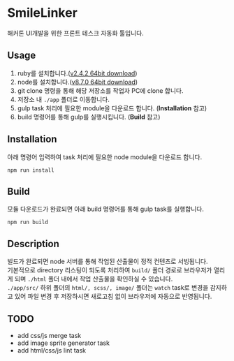 # __SmileLinker__
해커톤 UI개발을 위한 프론트 테스크 자동화 툴입니다.


## Usage
1. ruby를 설치합니다.([v2.4.2 64bit download](https://github.com/oneclick/rubyinstaller2/releases/download/rubyinstaller-2.4.2-2/rubyinstaller-2.4.2-2-x64.exe))
2. node를 설치합니다.([v8.7.0 64bit download](https://nodejs.org/dist/v8.7.0/node-v8.7.0-x64.msi))
3. git clone 명령을 통해 해당 저장소를 작업자 PC에 clone 합니다.
4. 저장소 내 `./app` 폴더로 이동합니다.
5. gulp task 처리에 필요한 module을 다운로드 합니다. (__Installation__ 참고)
6. build 명령어를 통해 gulp를 실행시킵니다. (__Build__ 참고)

## Installation
아래 명령어 입력하여 task 처리에 필요한 node module을 다운로드 합니다.
```
npm run install
```


## Build
모듈 다운로드가 완료되면 아래 build 명령어를 통해 gulp task를 실행합니다.
```
npm run build
```

## Description
빌드가 완료되면 node 서버를 통해 작업된 산출물이 정적 컨텐츠로 서빙됩니다.<br/>
기본적으로 directory 리스팅이 되도록 처리하여 `build/` 폴더 경로로 브라우저가 열리게 되며 `./html` 폴더 내에서 작업 산출물을 확인하실 수 있습니다.<br/>
`./app/src/` 하위 폴더의 `html/, scss/, image/` 폴더는 `watch` task로 변경을 감지하고 있어 파일 변경 후 저장하시면 새로고침 없이 브라우저에 자동으로 반영됩니다.

## TODO
- add css/js merge task
- add image sprite generator task
- add html/css/js lint task
